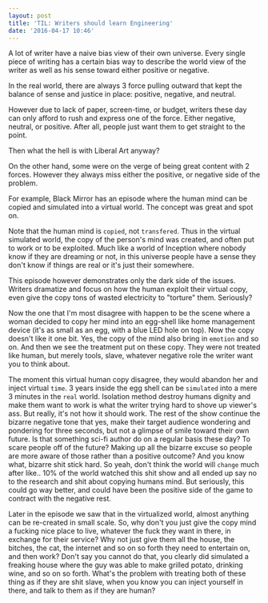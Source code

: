 ```yaml
---
layout: post
title: 'TIL: Writers should learn Engineering'
date: '2016-04-17 10:46'
---
```


A lot of writer have a naive bias view of their own universe. Every single piece of writing has a certain bias way to describe the world view of the writer as well as his sense toward either positive or negative.

In the real world, there are always 3 force pulling outward that kept the balance of sense and justice in place: positive, negative, and neutral.

However due to lack of paper, screen-time, or budget, writers these day can only afford to rush and express one of the force. Either negative, neutral, or positive. After all, people just want them to get straight to the point.

Then what the hell is with Liberal Art anyway?

On the other hand, some were on the verge of being great content with 2 forces. However they always miss either the positive, or negative side of the problem.

For example, Black Mirror has an episode where the human mind can be copied and simulated into a virtual world. The concept was great and spot on.

Note that the human mind is `copied`, not `transfered`. Thus in the virtual simulated world, the copy of the person's mind was created, and often put to work or to be exploited. Much like a world of Inception where nobody know if they are dreaming or not, in this universe people have a sense they don't know if things are real or it's just their somewhere.

This episode however demonstrates only the dark side of the issues. Writers dramatize and focus on how the human exploit their virtual copy, even give the copy tons of wasted electricity to "torture" them. Seriously?

Now the one that I'm most disagree with happen to be the scene where a woman decided to copy her mind into an egg-shell like home management device (it's as small as an egg, with a blue LED hole on top). Now the copy doesn't like it one bit. Yes, the copy of the mind also bring in `emotion` and so on. And then we see the treatment put on these copy. They were not treated like human, but merely tools, slave, whatever negative role the writer want you to think about.

The moment this virtual human copy disagree, they would abandon her and inject virtual `time`. 3 years inside the egg shell can be `simulated` into a mere 3 minutes in the `real` world. Isolation method destroy humans dignity and make them want to work is what the writer trying hard to shove up viewer's ass. But really, it's not how it should work. The rest of the show continue the bizarre negative tone that yes, make their target audience wondering and pondering for three seconds, but not a glimpse of smile toward their own future. Is that something  sci-fi author do on a regular basis these day? To scare people off of the future? Making up all the bizarre excuse so people are more aware of those rather than a positive outcome? And you know what, bizarre shit stick hard. So yeah, don't think the world will `change` much after like.. 10% of the world watched this shit show and all ended up say no to the research and shit about copying humans mind. But seriously, this could go way better, and could have been the positive side of the game to contract with the negative rest.

Later in the episode we saw that in the virtualized world, almost anything can be re-created in small scale. So, why don't you just give the copy mind a fucking nice place to live, whatever the fuck they want in there, in exchange for their service? Why not just give them all the house, the bitches, the cat, the internet and so on so forth they need to entertain on, and then work? Don't say you cannot do that, you clearly did simulated a freaking house where the guy was able to make grilled potato, drinking wine, and so on so forth. What's the problem with treating both of these thing as if they are shit slave, when you know you can inject yourself in there, and talk to them as if they are human?
